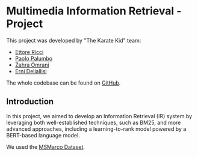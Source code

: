 # Multimedia Information Retrieval - Project

This project was developed by "The Karate Kid" team:

- [Ettore Ricci](https://github.com/Etto48)
- [Paolo Palumbo](https://github.com/paolpal)
- [Zahra Omrani](https://github.com/zahra-omrani)
- [Erni Deliallisi](https://github.com/erni-de)

The whole codebase can be found on [GitHub](https://github.com/Etto48/MIRProject).

## Introduction

In this project, we aimed to develop an Information Retrieval (IR) system by leveraging both well-established techniques, such as BM25, and more advanced approaches, including a learning-to-rank model powered by a BERT-based language model.

We used the [MSMarco Dataset](https://microsoft.github.io/msmarco/).

